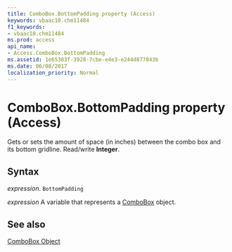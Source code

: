 ```yaml
---
title: ComboBox.BottomPadding property (Access)
keywords: vbaac10.chm11484
f1_keywords:
- vbaac10.chm11484
ms.prod: access
api_name:
- Access.ComboBox.BottomPadding
ms.assetid: 1e65383f-3928-7cbe-e4e3-e244d877043b
ms.date: 06/08/2017
localization_priority: Normal
---
```



# ComboBox.BottomPadding property (Access)

Gets or sets the amount of space (in inches) between the combo box and its bottom gridline. Read/write  **Integer**.


## Syntax

_expression_. `BottomPadding`

_expression_ A variable that represents a [ComboBox](Access.ComboBox.md) object.


## See also


[ComboBox Object](Access.ComboBox.md)

